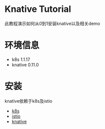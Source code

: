 # Knative Tutorial
此教程演示如何从0到1安装knative以及相关demo

# 环境信息
- k8s 1.1.17
- knative 0.11.0

# 安装
knative依赖于k8s及istio

- [k8s](install/1-k8s.md)
- [istio](install/2-istio.md)
- [knative](install/3-knative.md)

